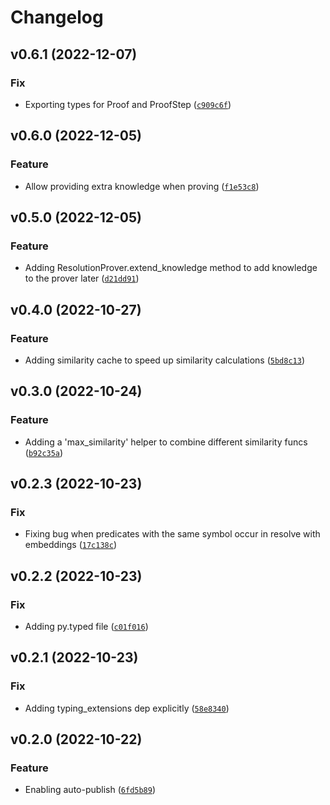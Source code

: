 # Changelog

<!--next-version-placeholder-->

## v0.6.1 (2022-12-07)
### Fix
* Exporting types for Proof and ProofStep ([`c909c6f`](https://github.com/chanind/tensor-theorem-prover/commit/c909c6f281433c94f76707be34be91909807e243))

## v0.6.0 (2022-12-05)
### Feature
* Allow providing extra knowledge when proving ([`f1e53c8`](https://github.com/chanind/tensor-theorem-prover/commit/f1e53c8a4d782f256e640646f3f78c6423bb9857))

## v0.5.0 (2022-12-05)
### Feature
* Adding ResolutionProver.extend_knowledge method to add knowledge to the prover later ([`d21dd91`](https://github.com/chanind/tensor-theorem-prover/commit/d21dd911f994abb69fe7d19a2c8e143dcc3192fe))

## v0.4.0 (2022-10-27)
### Feature
* Adding similarity cache to speed up similarity calculations ([`5bd8c13`](https://github.com/chanind/tensor-theorem-prover/commit/5bd8c1386410d2b4bf04b59c999c4a83e3abd69b))

## v0.3.0 (2022-10-24)
### Feature
* Adding a 'max_similarity' helper to combine different similarity funcs ([`b92c35a`](https://github.com/chanind/tensor-theorem-prover/commit/b92c35ae06d707d462010f38e1d59b22f051d145))

## v0.2.3 (2022-10-23)
### Fix
* Fixing bug when predicates with the same symbol occur in resolve with embeddings ([`17c138c`](https://github.com/chanind/tensor-theorem-prover/commit/17c138c64c8beb449b9e42847db343cb4b7d12e1))

## v0.2.2 (2022-10-23)
### Fix
* Adding py.typed file ([`c01f016`](https://github.com/chanind/tensor-theorem-prover/commit/c01f01604cc48c1f2f1fede77e1f6d8ad08bb189))

## v0.2.1 (2022-10-23)
### Fix
* Adding typing_extensions dep explicitly ([`58e8340`](https://github.com/chanind/tensor-theorem-prover/commit/58e83401e64887635727c7db1ff508c47e4f826d))

## v0.2.0 (2022-10-22)
### Feature
* Enabling auto-publish ([`6fd5b89`](https://github.com/chanind/tensor-theorem-prover/commit/6fd5b897b343a1f5b3b90038c8d8abb0ba011bca))
